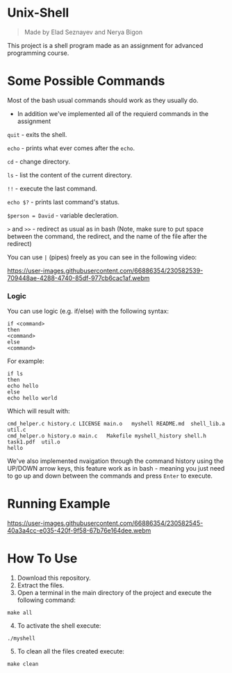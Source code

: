 # Unix-Shell
> Made by Elad Seznayev and Nerya Bigon


This project is a shell program made as an assignment for advanced programming course.

# Some Possible Commands

Most of the bash usual commands should work as they usually do.
- In addition we've implemented all of the requierd commands in the assignment

`quit` - exits the shell.

`echo` - prints what ever comes after the `echo`.

`cd` - change directory.  

`ls` - list the content of the current directory.

`!!` - execute the last command.

`echo $?` - prints last command's status.

`$person = David` - variable decleration.

`>` and `>>` - redirect as usual as in bash (Note, make sure to put space between the command, the redirect, and the name of the file after the redirect)

You can use `|` (pipes) freely as you can see in the following video:    

https://user-images.githubusercontent.com/66886354/230582539-709448ae-4288-4740-85df-977cb6cac1af.webm  

   
     
      
### Logic
You can use logic (e.g. if/else) with the following syntax:
```
if <command>
then
<command>
else
<command>
```
For example:  
```
if ls
then
echo hello
else
echo hello world
```
Which will result with:
```
cmd_helper.c history.c LICENSE main.o   myshell README.md  shell_lib.a  util.c 
cmd_helper.o history.o main.c   Makefile myshell_history shell.h  task1.pdf  util.o
hello
```
We've also implemented nvaigation through the command history using the UP/DOWN arrow keys, this feature work as in bash - meaning you just need to go up and down between the commands and press `Enter` to execute.

# Running Example

https://user-images.githubusercontent.com/66886354/230582545-40a3a4cc-e035-420f-9f58-67b76e164dee.webm



# How To Use
1. Download this repository.
2. Extract the files.
3. Open a terminal in the main directory of the project and execute the following command:
```
make all
```
4. To activate the shell execute:
```
./myshell
```

5. To clean all the files created execute:
```
make clean
```
